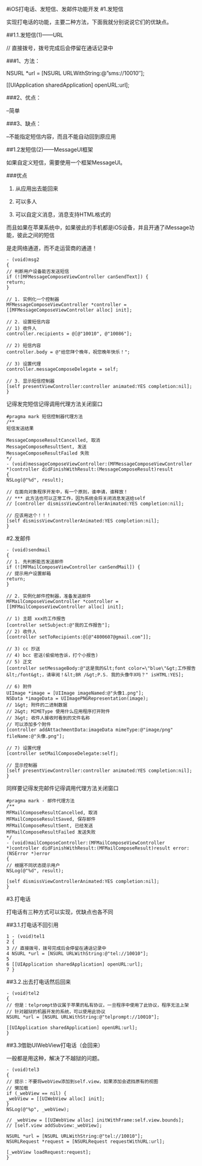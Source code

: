 #iOS打电话、发短信、发邮件功能开发
#1.发短信
  
实现打电话的功能，主要二种方法，下面我就分别说说它们的优缺点。

##1.1.发短信(1)——URL
  
// 直接拨号，拨号完成后会停留在通话记录中

###1、方法：
  
NSURL *url = [NSURL URLWithString:@&#8221;sms://10010&#8243;];

[[UIApplication sharedApplication] openURL:url];

###2、优点：
  
–简单
  
###3、缺点：
  
–不能指定短信内容，而且不能自动回到原应用

##1.2发短信(2)——MessageUI框架
  
如果自定义短信，需要使用一个框架MessageUI。

###优点

  1. 从应用出去能回来</p> 
  2. 可以多人

  3. 可以自定义消息，消息支持HTML格式的

而且如果在苹果系统中，如果彼此的手机都是iOS设备，并且开通了iMessage功能，彼此之间的短信

是走网络通道，而不走运营商的通道！

```
- (void)msg2
{
// 判断用户设备能否发送短信
if (![MFMessageComposeViewController canSendText]) {
return;
}

// 1. 实例化一个控制器
MFMessageComposeViewController *controller = [[MFMessageComposeViewController alloc] init];

// 2. 设置短信内容
// 1) 收件人
controller.recipients = @[@"10010", @"10086"];

// 2) 短信内容
controller.body = @"给您拜个晚年，祝您晚年快乐！";

// 3) 设置代理
controller.messageComposeDelegate = self;

// 3. 显示短信控制器
[self presentViewController:controller animated:YES completion:nil];
}
```


记得发完短信记得调用代理方法关闭窗口

```
#pragma mark 短信控制器代理方法
/**
短信发送结果

MessageComposeResultCancelled, 取消
MessageComposeResultSent, 发送
MessageComposeResultFailed 失败
*/
- (void)messageComposeViewController:(MFMessageComposeViewController *)controller didFinishWithResult:(MessageComposeResult)result
{
NSLog(@"%d", result);

// 在面向对象程序开发中，有一个原则，谁申请，谁释放！
// *** 此方法也可以正常工作，因为系统会将关闭消息发送给self
// [controller dismissViewControllerAnimated:YES completion:nil];

// 应该用这个！！！
[self dismissViewControllerAnimated:YES completion:nil];
}
```


#2.发邮件

```
- (void)sendmail
{
// 1. 先判断能否发送邮件
if (![MFMailComposeViewController canSendMail]) {
// 提示用户设置邮箱
return;
}

// 2. 实例化邮件控制器，准备发送邮件
MFMailComposeViewController *controller = [[MFMailComposeViewController alloc] init];

// 1) 主题 xxx的工作报告
[controller setSubject:@"我的工作报告"];
// 2) 收件人
[controller setToRecipients:@[@"4800607@gmail.com"]];

// 3) cc 抄送
// 4) bcc 密送(偷偷地告诉，打个小报告)
// 5) 正文
[controller setMessageBody:@"这是我的&lt;font color=\"blue\"&gt;工作报告&lt;/font&gt;，请审阅！&lt;BR /&gt;P.S. 我的头像牛X吗？" isHTML:YES];

// 6) 附件
UIImage *image = [UIImage imageNamed:@"头像1.png"];
NSData *imageData = UIImagePNGRepresentation(image);
// 1&gt; 附件的二进制数据
// 2&gt; MIMEType 使用什么应用程序打开附件
// 3&gt; 收件人接收时看到的文件名称
// 可以添加多个附件
[controller addAttachmentData:imageData mimeType:@"image/png" fileName:@"头像.png"];

// 7) 设置代理
[controller setMailComposeDelegate:self];

// 显示控制器
[self presentViewController:controller animated:YES completion:nil];
}
```


同样要记得发完邮件记得调用代理方法关闭窗口

```
#pragma mark - 邮件代理方法
/**
MFMailComposeResultCancelled, 取消
MFMailComposeResultSaved, 保存邮件
MFMailComposeResultSent, 已经发送
MFMailComposeResultFailed 发送失败
*/
- (void)mailComposeController:(MFMailComposeViewController *)controller didFinishWithResult:(MFMailComposeResult)result error:(NSError *)error
{
// 根据不同状态提示用户
NSLog(@"%d", result);

[self dismissViewControllerAnimated:YES completion:nil];
}
```


#3.打电话
  
打电话有三种方式可以实现，优缺点也各不同

##3.1.打电话不回引用

```
1 - (void)tel1
2 {
3 // 直接拨号，拨号完成后会停留在通话记录中
4 NSURL *url = [NSURL URLWithString:@"tel://10010"];
5
6 [[UIApplication sharedApplication] openURL:url];
7 }
```


##3.2.出去打电话然后回来

```
- (void)tel2
{
// 但是：telprompt协议属于苹果的私有协议，一旦程序中使用了此协议，程序无法上架
// 针对越狱的机器开发的系统，可以使用此协议
NSURL *url = [NSURL URLWithString:@"telprompt://10010"];

[[UIApplication sharedApplication] openURL:url];
}
```


##3.3借助UIWebView打电话（会回来）
  
一般都是用这种，解决了不越狱的问题。

```
- (void)tel3
{
// 提示：不要将webView添加到self.view，如果添加会遮挡原有的视图
// 懒加载
if (_webView == nil) {
_webView = [[UIWebView alloc] init];
}
NSLog(@"%p", _webView);

// _webView = [[UIWebView alloc] initWithFrame:self.view.bounds];
// [self.view addSubview:_webView];

NSURL *url = [NSURL URLWithString:@"tel://10010"];
NSURLRequest *request = [NSURLRequest requestWithURL:url];

[_webView loadRequest:request];
}
```




